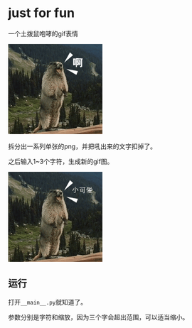 
# just for fun

一个土拨鼠咆哮的gif表情

![土拨鼠咆哮](https://github.com/Taohr/just_for_fun/blob/master/res/tuboshu.gif?raw=True)

拆分出一系列单张的png，并把吼出来的文字扣掉了。

之后输入1~3个字符，生成新的gif图。

![小可爱](https://github.com/Taohr/just_for_fun/blob/master/res/tuboshu-小可爱.gif?raw=True)

## 运行

打开`__main__.py`就知道了。

参数分别是字符和缩放，因为三个字会超出范围，可以适当缩小。
